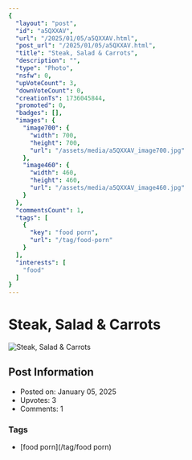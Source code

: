 ```yaml
---
{
  "layout": "post",
  "id": "a5QXXAV",
  "url": "/2025/01/05/a5QXXAV.html",
  "post_url": "/2025/01/05/a5QXXAV.html",
  "title": "Steak, Salad & Carrots",
  "description": "",
  "type": "Photo",
  "nsfw": 0,
  "upVoteCount": 3,
  "downVoteCount": 0,
  "creationTs": 1736045844,
  "promoted": 0,
  "badges": [],
  "images": {
    "image700": {
      "width": 700,
      "height": 700,
      "url": "/assets/media/a5QXXAV_image700.jpg"
    },
    "image460": {
      "width": 460,
      "height": 460,
      "url": "/assets/media/a5QXXAV_image460.jpg"
    }
  },
  "commentsCount": 1,
  "tags": [
    {
      "key": "food porn",
      "url": "/tag/food-porn"
    }
  ],
  "interests": [
    "food"
  ]
}
---
```


# Steak, Salad & Carrots

![Steak, Salad & Carrots](/assets/media/a5QXXAV_image700.jpg)

## Post Information

- Posted on: January 05, 2025
- Upvotes: 3
- Comments: 1

### Tags

- [food porn](/tag/food porn)

